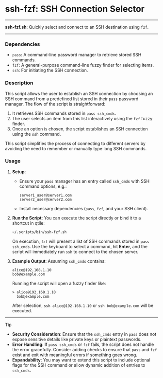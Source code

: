 # ssh-fzf: SSH Connection Selector

---

**ssh-fzf.sh**: Quickly select and connect to an SSH destination using `fzf`.

---

### Dependencies

- `pass`: A command-line password manager to retrieve stored SSH commands.
- `fzf`: A general-purpose command-line fuzzy finder for selecting items.
- `ssh`: For initiating the SSH connection.

### Description

This script allows the user to establish an SSH connection by choosing an SSH command from a predefined list stored in their `pass` password manager. The flow of the script is straightforward:
1. It retrieves SSH commands stored in `pass ssh_cmds`.
2. The user selects an item from this list interactively using the `fzf` fuzzy finder.
3. Once an option is chosen, the script establishes an SSH connection using the `ssh` command.

This script simplifies the process of connecting to different servers by avoiding the need to remember or manually type long SSH commands.

### Usage

1. **Setup**:
   - Ensure your `pass` manager has an entry called `ssh_cmds` with SSH command options, e.g.:
     ```
     server1_user@server1.com
     server2_user@server2.com
     ```
   - Install necessary dependencies (`pass`, `fzf`, and your SSH client).

2. **Run the Script**:
   You can execute the script directly or bind it to a shortcut in qtile:
   ```bash
   ~/.scripts/bin/ssh-fzf.sh
   ```
   On execution, `fzf` will present a list of SSH commands stored in `pass ssh_cmds`. Use the keyboard to select a command, hit **Enter**, and the script will immediately run `ssh` to connect to the chosen server.

3. **Example Output**:
   Assuming `ssh_cmds` contains:
   ```
   alice@192.168.1.10
   bob@example.com
   ```
   Running the script will open a fuzzy finder like:
   ```
   > alice@192.168.1.10
     bob@example.com
   ```
   After selection, `ssh alice@192.168.1.10` or `ssh bob@example.com` will be executed.

---

> [!TIP] 
> - **Security Consideration**: Ensure that the `ssh_cmds` entry in `pass` does not expose sensitive details like private keys or plaintext passwords.
> - **Error Handling**: If `pass ssh_cmds` or `fzf` fails, the script does not handle the error gracefully. Consider adding checks to ensure that `pass` and `fzf` exist and exit with meaningful errors if something goes wrong.
> - **Expandability**: You may want to extend this script to include optional flags for the SSH command or allow dynamic addition of entries to `ssh_cmds`.